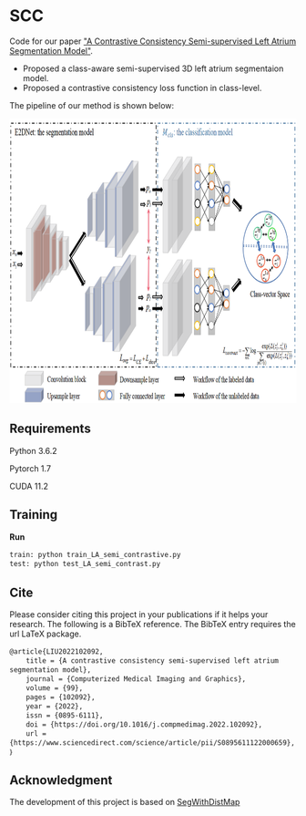 # SCC

Code for our paper ["A Contrastive Consistency Semi-supervised Left Atrium Segmentation Model"](https://authors.elsevier.com/sd/article/S0895-6111(22)00065-9). 

- Proposed a class-aware semi-supervised 3D left atrium segmentaion model.
- Proposed a contrastive consistency loss function in class-level.

The pipeline of our method is shown below:

<p align="center">
    <img src="images/framework.png" width="750" height="500" caption='The framework of the proposed left atrium semi-supervised segmentation model. There are two sub-models: the segmentation model E2DNet shown in the black dash box and the classification model  shown in the blue dash box. The  indicates the segmentation loss function for the labeled data. The class-vector space is shown in the blue circle, as  indicate class-vectors of the labeled and unlabeled data respectively. Class-vectors with different colors indicate different classes.'> 



## Requirements

Python 3.6.2

Pytorch 1.7

CUDA 11.2


## Training

**Run**

```python
train: python train_LA_semi_contrastive.py
test: python test_LA_semi_contrast.py
```
## Cite

Please consider citing this project in your publications if it helps your research. The following is a BibTeX reference. The BibTeX entry requires the url LaTeX package.

    @article{LIU2022102092,
        title = {A contrastive consistency semi-supervised left atrium segmentation model},
        journal = {Computerized Medical Imaging and Graphics},
        volume = {99},
        pages = {102092},
        year = {2022},
        issn = {0895-6111},
        doi = {https://doi.org/10.1016/j.compmedimag.2022.102092},
        url = {https://www.sciencedirect.com/science/article/pii/S0895611122000659},
    ｝


## Acknowledgment
The development of this project is based on [SegWithDistMap](https://github.com/JunMa11/SegWithDistMap)
